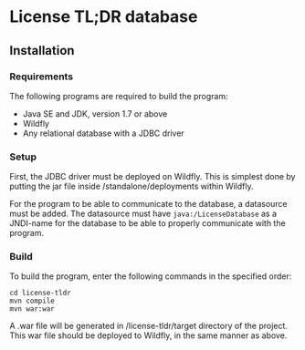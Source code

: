 
# License TL;DR database

## Installation

### Requirements

The following programs are required to build the program:
 * Java SE and JDK, version 1.7 or above
 * Wildfly
 * Any relational database with a JDBC driver

### Setup

First, the JDBC driver must be deployed on Wildfly. This is simplest done by putting the jar file inside /standalone/deployments within Wildfly.

For the program to be able to communicate to the database, a datasource must be added. The datasource must have `java:/LicenseDatabase` as a JNDI-name for the database to be able to properly communicate with the program.

### Build

To build the program, enter the following commands in the specified order:
```
cd license-tldr
mvn compile
mvn war:war
```

A .war file will be generated in /license-tldr/target directory of the project. This war file should be deployed to Wildfly, in the same manner as above.

